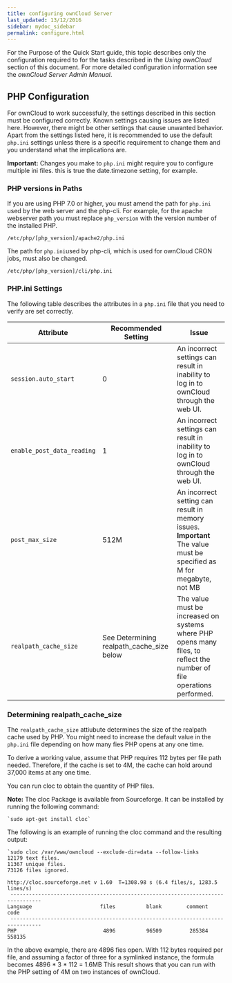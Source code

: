 ```yaml
---
title: configuring ownCloud Server
last_updated: 13/12/2016
sidebar: mydoc_sidebar
permalink: configure.html
---
```


For the Purpose of the Quick Start guide, this topic describes only the configuration required to for the tasks described in the *Using ownCloud* section of this document. For more detailed configuration information see the *ownCloud Server Admin Manual*.

## PHP Configuration

For ownCloud to work successfully, the settings described in this section must be configured correctly. Known settings causing issues are listed here. However, there might be other settings that cause unwanted behavior. Apart from the settings listed here, it is recommended to use the default `php.ini` settings unless there is a specific requirement to change them and you understand what the implications are. 

**Important:** Changes you make to `php.ini` might require you to configure multiple ini files. this is true the date.timezone setting, for example.

### PHP versions in Paths

If you are using PHP 7.0 or higher, you must amend the path for `php.ini` used by the web server and the php-cli. For example, for the apache webserver path you must replace `php_version` with the version number of the installed PHP.    

 `/etc/php/[php_version]/apache2/php.ini`
  
The path for `php.ini`used by php-cli, which is used for ownCloud CRON jobs, must also be changed.    

   `/etc/php/[php_version]/cli/php.ini`
   
### PHP.ini Settings

The following table describes the attributes in a `php.ini` file that you need to verify are set correctly.

| Attribute | Recommended Setting | Issue |
| --------- | ------------------- | ----- |
| `session.auto_start` | 0 | An incorrect settings can result in inability to log in to ownCloud through the web UI. |
| `enable_post_data_reading` | 1 | An incorrect settings can result in inability to log in to ownCloud through the web UI.|
| `post_max_size` | 512M | An incorrect setting can result in memory issues. **Important** The value must be specified as M for megabyte, not MB |
| `realpath_cache_size` | See Determining realpath_cache_size below | The value must be increased on systems where PHP opens many files, to reflect the number of file operations performed. |

### Determining realpath_cache_size

The `realpath_cache_size` attiubute determines the size of the realpath cache used by PHP. You might need to increase the default value in the `php.ini` file depending on how many fies PHP opens at any one time.

To derive a working value, assume that PHP requires 112 bytes per file path needed. Therefore, if the cache is set to 4M, the cache can hold around 37,000 items at any one time.

You can run cloc to obtain the quantity of PHP files. 

**Note:** The cloc Package is available from  Sourceforge. It can be installed by running the following command:    

    `sudo apt-get install cloc`

The following is an example of running the cloc command and the resulting output:

    `sudo cloc /var/www/owncloud --exclude-dir=data --follow-links
    12179 text files.
    11367 unique files.
    73126 files ignored.

    http://cloc.sourceforge.net v 1.60  T=1308.98 s (6.4 files/s, 1283.5 lines/s)
     --------------------------------------------------------------------------------
    Language                      files          blank        comment           code
     --------------------------------------------------------------------------------
    PHP                            4896          96509         285384         558135
  

In the above example, there are 4896 fies open. With 112 bytes required per file, and assuming a factor of three for a symlinked instance, the formula becomes 4896 * 3 * 112 = 1.6MB This result shows that you can run with the PHP setting of 4M on two instances of ownCloud.   